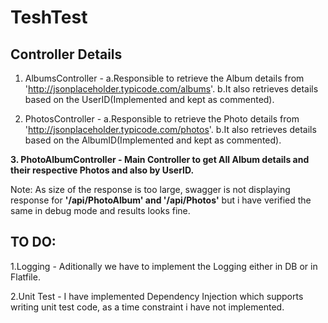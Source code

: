 # TeshTest

## Controller Details

1. AlbumsController - 
	a.Responsible to retrieve the Album details from 'http://jsonplaceholder.typicode.com/albums'. 
	b.It also retrieves details based on the UserID(Implemented and kept as commented).	

2. PhotosController - 
	a.Responsible to retrieve the Photo details from 'http://jsonplaceholder.typicode.com/photos'. 
	b.It also retrieves details based on the AlbumID(Implemented and kept as commented).

**3. PhotoAlbumController -  Main Controller to get All Album details and their respective Photos and also by UserID.**

Note: As size of the response is too large, swagger is not displaying response for **'/api/PhotoAlbum' and '/api/Photos'** but i have verified the same in debug mode and results looks fine.
 
## TO DO:
1.Logging - Aditionally we have to implement the Logging either in DB or in Flatfile.

2.Unit Test - I have implemented Dependency Injection which supports writing unit test code, as a time constraint i have not implemented.
	
